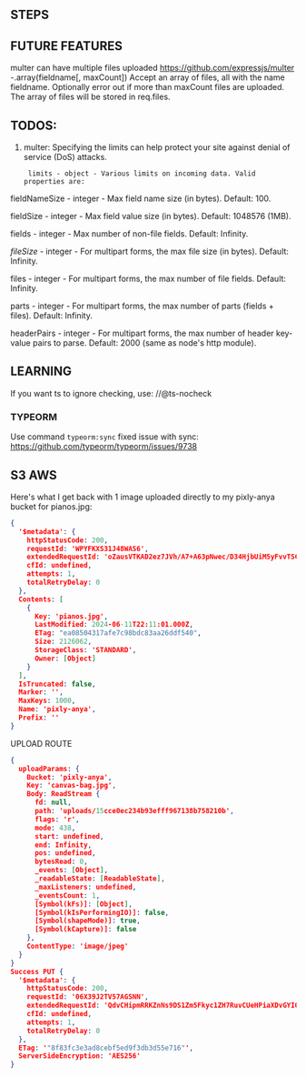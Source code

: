 
## STEPS




## FUTURE FEATURES
multer can have multiple files uploaded
https://github.com/expressjs/multer
    -.array(fieldname[, maxCount])
Accept an array of files, all with the name fieldname. Optionally error out if more than maxCount files are uploaded. The array of files will be stored in req.files.

## TODOS:
1. multer:
    Specifying the limits can help protect your site against denial of service (DoS) attacks.

        limits - object - Various limits on incoming data. Valid properties are:

fieldNameSize - integer - Max field name size (in bytes). Default: 100.

fieldSize - integer - Max field value size (in bytes). Default: 1048576 (1MB).

fields - integer - Max number of non-file fields. Default: Infinity.

*fileSize* - integer - For multipart forms, the max file size (in bytes). Default: Infinity.

files - integer - For multipart forms, the max number of file fields. Default: Infinity.

parts - integer - For multipart forms, the max number of parts (fields + files). Default: Infinity.

headerPairs - integer - For multipart forms, the max number of header key-value pairs to parse. Default: 2000 (same as node's http module).

## LEARNING
If you want ts to ignore checking, use:
  //@ts-nocheck

### TYPEORM
Use command `typeorm:sync`
fixed issue with sync:
https://github.com/typeorm/typeorm/issues/9738

## S3 AWS

Here's what I get back with 1 image uploaded directly to my pixly-anya bucket for pianos.jpg:

``` json
{
  '$metadata': {
    httpStatusCode: 200,
    requestId: 'WPYFKXS31J48WAS6',
    extendedRequestId: 'oZausVTKAD2ez7JVh/A7+A63pNwec/D34HjbUiM5yFvvTSGidGujUjoRXrxvwmlI2TLKXVWhgBvJzAzMRBi33qUUZxyd7UwVuF4vuOFXw3k=',
    cfId: undefined,
    attempts: 1,
    totalRetryDelay: 0
  },
  Contents: [
    {
      Key: 'pianos.jpg',
      LastModified: 2024-06-11T22:11:01.000Z,
      ETag: "ea08504317afe7c98bdc83aa26ddf540",
      Size: 2126062,
      StorageClass: 'STANDARD',
      Owner: [Object]
    }
  ],
  IsTruncated: false,
  Marker: '',
  MaxKeys: 1000,
  Name: 'pixly-anya',
  Prefix: ''
}
```

UPLOAD ROUTE
``` json
{
  uploadParams: {
    Bucket: 'pixly-anya',
    Key: 'canvas-bag.jpg',
    Body: ReadStream {
      fd: null,
      path: 'uploads/15cce0ec234b93efff967138b758210b',
      flags: 'r',
      mode: 438,
      start: undefined,
      end: Infinity,
      pos: undefined,
      bytesRead: 0,
      _events: [Object],
      _readableState: [ReadableState],
      _maxListeners: undefined,
      _eventsCount: 1,
      [Symbol(kFs)]: [Object],
      [Symbol(kIsPerformingIO)]: false,
      [Symbol(shapeMode)]: true,
      [Symbol(kCapture)]: false
    },
    ContentType: 'image/jpeg'
  }
}
Success PUT {
  '$metadata': {
    httpStatusCode: 200,
    requestId: '06X39J2TV57AGSNN',
    extendedRequestId: 'QdvCHipmRRKZnNs9DS1Zm5Fkyc1ZH7RuvCUeHPiaXDvGYIOOnussFOEVjgJyWnVh7gIXVXCkFxA=',
    cfId: undefined,
    attempts: 1,
    totalRetryDelay: 0
  },
  ETag: '"8f83fc3e3ad8cebf5ed9f3db3d55e716"',
  ServerSideEncryption: 'AES256'
}
```